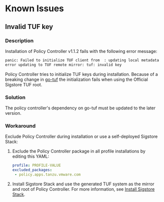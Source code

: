 # Known Issues

## Invalid TUF key

### Description

Installation of Policy Controller v1.1.2 fails with the following error message:

```bash
panic: Failed to initialize TUF client from  : updating local metadata and targets:
error updating to TUF remote mirror: tuf: invalid key
```

Policy Controller tries to initialize TUF keys during installation. Because of a breaking change in
[go-tuf](https://github.com/theupdateframework/go-tuf/issues/379) the initialization fails when using the Official Sigstore TUF root.

### Solution

The policy controller's dependency on go-tuf must be updated to the later version.

### Workaround

Exclude Policy Controller during installation or use a self-deployed Sigstore Stack:

1. Exclude the Policy Controller package in all profile installations by editing this YAML:

   ```yaml
   profile: PROFILE-VALUE
   excluded_packages:
    - policy.apps.tanzu.vmware.com
   ```

2. Install Sigstore Stack and use the generated TUF system as the mirror and root of Policy Controller. For more information, see [Install Sigstore Stack](install-sigstore-stack.hbs.md).